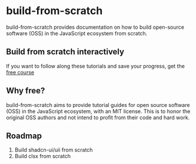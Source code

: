 # build-from-scratch

build-from-scratch provides documentation on how to build open-source software (OSS) in the JavaScript ecosystem from scratch.

## Build from scratch interactively

If you want to follow along these tutorials and save your progress, get the [free course](https://tthroo.com/build-from-scratch)

## Why free?

build-from-scratch aims to provide tutorial guides for open source software (OSS) in the JavaScript ecosystem, with an MIT license. This is to honor the original OSS authors and not intend to profit from their code and hard work.

## Roadmap

1. Build shadcn-ui/uii from scratch
2. Build clsx from scratch

